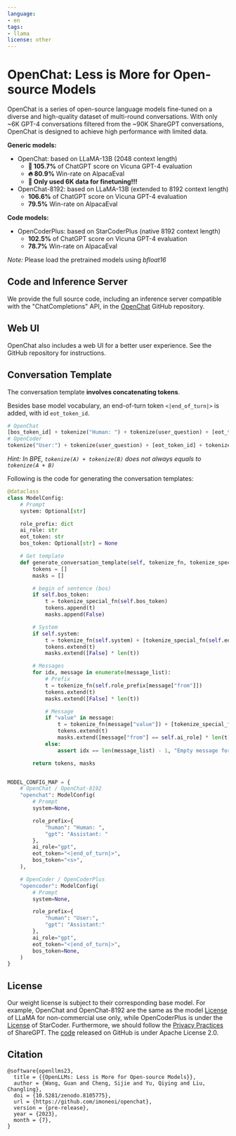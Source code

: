 ```yaml
---
language:
- en
tags:
- llama
license: other
---
```


# OpenChat: Less is More for Open-source Models

OpenChat is a series of open-source language models fine-tuned on a diverse and high-quality dataset of multi-round conversations. With only ~6K GPT-4 conversations filtered from the ~90K ShareGPT conversations, OpenChat is designed to achieve high performance with limited data.

**Generic models:**

 - OpenChat: based on LLaMA-13B (2048 context length)
   - **🚀 105.7%** of ChatGPT score on Vicuna GPT-4 evaluation
   - **🔥 80.9%** Win-rate on AlpacaEval
   - **🤗 Only used 6K data for finetuning!!!**
 - OpenChat-8192: based on LLaMA-13B  (extended to 8192 context length)
   - **106.6%** of ChatGPT score on Vicuna GPT-4 evaluation
   - **79.5%** Win-rate on AlpacaEval

**Code models:**

 - OpenCoderPlus: based on StarCoderPlus (native 8192 context length)
   - **102.5%** of ChatGPT score on Vicuna GPT-4 evaluation
   - **78.7%** Win-rate on AlpacaEval

*Note:* Please load the pretrained models using *bfloat16*

## Code and Inference Server

We provide the full source code, including an inference server compatible with the "ChatCompletions" API, in the [OpenChat](https://github.com/imoneoi/openchat) GitHub repository.

## Web UI

OpenChat also includes a web UI for a better user experience. See the GitHub repository for instructions.

## Conversation Template

The conversation template **involves concatenating tokens**.

Besides base model vocabulary, an end-of-turn token `<|end_of_turn|>` is added, with id `eot_token_id`.

```python
# OpenChat
[bos_token_id] + tokenize("Human: ") + tokenize(user_question) + [eot_token_id] + tokenize("Assistant: ")
# OpenCoder
tokenize("User:") + tokenize(user_question) + [eot_token_id] + tokenize("Assistant:")
```

*Hint: In BPE, `tokenize(A) + tokenize(B)` does not always equals to `tokenize(A + B)`*

Following is the code for generating the conversation templates:

```python
@dataclass
class ModelConfig:
    # Prompt
    system: Optional[str]

    role_prefix: dict
    ai_role: str
    eot_token: str
    bos_token: Optional[str] = None

    # Get template
    def generate_conversation_template(self, tokenize_fn, tokenize_special_fn, message_list):
        tokens = []
        masks = []

        # begin of sentence (bos)
        if self.bos_token:
            t = tokenize_special_fn(self.bos_token)
            tokens.append(t)
            masks.append(False)

        # System
        if self.system:
            t = tokenize_fn(self.system) + [tokenize_special_fn(self.eot_token)]
            tokens.extend(t)
            masks.extend([False] * len(t))

        # Messages
        for idx, message in enumerate(message_list):
            # Prefix
            t = tokenize_fn(self.role_prefix[message["from"]])
            tokens.extend(t)
            masks.extend([False] * len(t))

            # Message
            if "value" in message:
                t = tokenize_fn(message["value"]) + [tokenize_special_fn(self.eot_token)]
                tokens.extend(t)
                masks.extend([message["from"] == self.ai_role] * len(t))
            else:
                assert idx == len(message_list) - 1, "Empty message for completion must be on the last."

        return tokens, masks


MODEL_CONFIG_MAP = {
    # OpenChat / OpenChat-8192
    "openchat": ModelConfig(
        # Prompt
        system=None,

        role_prefix={
            "human": "Human: ",
            "gpt": "Assistant: "
        },
        ai_role="gpt",
        eot_token="<|end_of_turn|>",
        bos_token="<s>",
    ),

    # OpenCoder / OpenCoderPlus
    "opencoder": ModelConfig(
        # Prompt
        system=None,

        role_prefix={
            "human": "User:",
            "gpt": "Assistant:"
        },
        ai_role="gpt",
        eot_token="<|end_of_turn|>",
        bos_token=None,
    )
}
```


## License
Our weight license is subject to their corresponding base model. For example, OpenChat and OpenChat-8192 are the same as the model [License](https://github.com/facebookresearch/llama/blob/main/MODEL_CARD.md) of LLaMA for non-commercial use only, while OpenCoderPlus is under the [License](https://huggingface.co/blog/starcoder) of StarCoder. Furthermore, we should follow the [Privacy Practices](https://chrome.google.com/webstore/detail/sharegpt-share-your-chatg/daiacboceoaocpibfodeljbdfacokfjb) of ShareGPT. The [code](https://github.com/imoneoi/openchat) released on GitHub is under Apache License 2.0.


## Citation

```
@software{openllms23,
  title = {{OpenLLMs: Less is More for Open-source Models}},
  author = {Wang, Guan and Cheng, Sijie and Yu, Qiying and Liu, Changling},
  doi = {10.5281/zenodo.8105775},
  url = {https://github.com/imoneoi/openchat},
  version = {pre-release},
  year = {2023},
  month = {7},
}
```